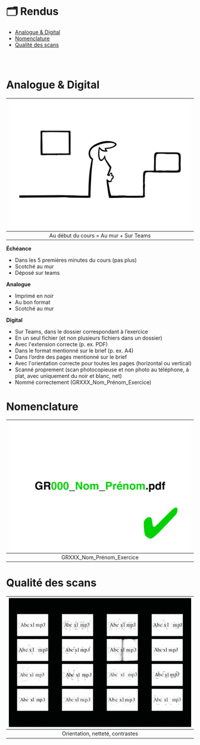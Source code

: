 # 🗂️ Rendus

- [Analogue & Digital](#Analogue-&-Digital)
- [Nomenclature](#Nomenclature)
- [Qualité des scans](#Qualité-des-scans)

### &nbsp;

# Analogue & Digital

|![](links/Eval2.gif) |
|:---:|
| Au début du cours = Au mur + Sur Teams | 

**Échéance**

- Dans les 5 premières minutes du cours (pas plus)
- Scotché au mur
- Déposé sur teams

**Analogue**

- Imprimé en noir
- Au bon format
- Scotché au mur

**Digital**

- Sur Teams, dans le dossier correspondant à l’exercice
- En un seul fichier (et non plusieurs fichiers dans un dossier)
- Avec l'extension correcte (p. ex. PDF)
- Dans le format mentionné sur le brief (p. ex. A4)
- Dans l’ordre des pages mentionné sur le brief
- Avec l'orientation correcte pour toutes les pages (horizontal ou vertical)
- Scanné proprement (scan photocopieuse et non photo au téléphone, à plat, avec uniquement du noir et blanc, net)
- Nommé correctement (GRXXX_Nom_Prénom_Exercice)

# Nomenclature

|![](links/Eval7.gif) |
|:---:|
| GRXXX_Nom_Prénom_Exercice |

# Qualité des scans

|![](links/Eval19.gif) |
|:---:|
| Orientation, netteté, contrastes | 